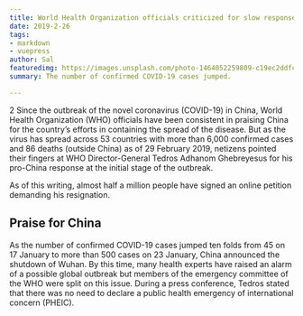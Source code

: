 ```yaml
---
title: World Health Organization officials criticized for slow response
date: 2019-2-26
tags:
- markdown
- vuepress
author: Sal
featuredimg: https://images.unsplash.com/photo-1464052259809-c19ec2ddfc5f?ixlib=rb-1.2.1&auto=format&fit=crop&w=1355&q=80
summary: The number of confirmed COVID-19 cases jumped.

---
```

2 Since the outbreak of the novel coronavirus (COVID-19) in China, World Health Organization (WHO) officials have been consistent in praising China for the country’s efforts in containing the spread of the disease. But as the virus has spread across 53 countries with more than 6,000 confirmed cases and 86 deaths (outside China) as of 29 February 2019, netizens pointed their fingers at WHO Director-General Tedros Adhanom Ghebreyesus for his pro-China response at the initial stage of the outbreak.

As of this writing, almost half a million people have signed an online petition demanding his resignation.

## Praise for China

As the number of confirmed COVID-19 cases jumped ten folds from 45 on 17 January to more than 500 cases on 23 January, China announced the shutdown of Wuhan. By this time, many health experts have raised an alarm of a possible global outbreak but members of the emergency committee of the WHO were split on this issue. During a press conference, Tedros stated that there was no need to declare a public health emergency of international concern (PHEIC).